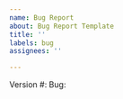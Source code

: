 ```yaml
---
name: Bug Report
about: Bug Report Template
title: ''
labels: bug
assignees: ''

---
```


Version #:
Bug:
